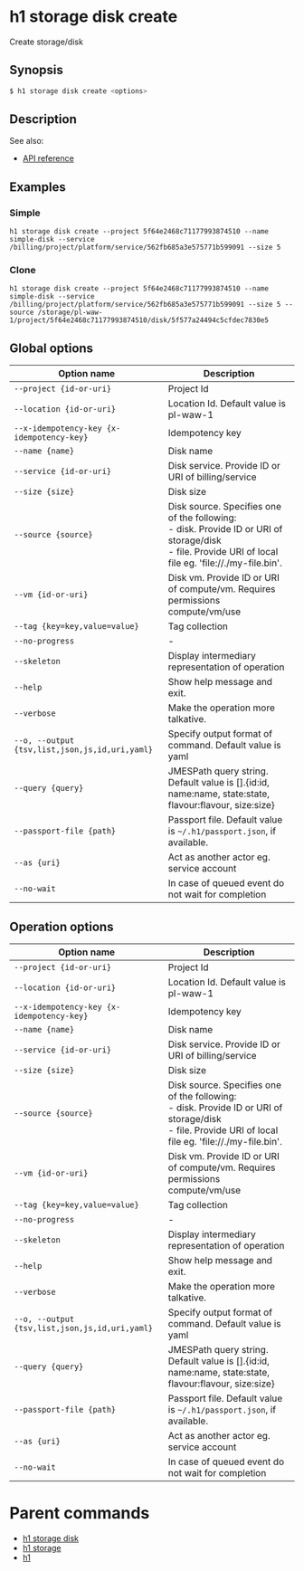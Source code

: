 
# h1 storage disk create

Create storage/disk

## Synopsis

```bash
$ h1 storage disk create <options>
```

## Description

See also:

* [API reference](https://api.hyperone.com/v2/docs#operation/storage_project_disk_create)

## Examples


### Simple

```h1 storage disk create --project 5f64e2468c71177993874510 --name simple-disk --service /billing/project/platform/service/562fb685a3e575771b599091 --size 5```
### Clone

```h1 storage disk create --project 5f64e2468c71177993874510 --name simple-disk --service /billing/project/platform/service/562fb685a3e575771b599091 --size 5 --source /storage/pl-waw-1/project/5f64e2468c71177993874510/disk/5f577a24494c5cfdec7830e5```

## Global options

| Option name                                        | Description                                                                                                                                                 |
| -------------------------------------------------- | ----------------------------------------------------------------------------------------------------------------------------------------------------------- |
| ```--project {id-or-uri}```                        | Project Id                                                                                                                                                  |
| ```--location {id-or-uri}```                       | Location Id. Default value is pl-waw-1                                                                                                                      |
| ```--x-idempotency-key {x-idempotency-key}```      | Idempotency key                                                                                                                                             |
| ```--name {name}```                                | Disk name                                                                                                                                                   |
| ```--service {id-or-uri}```                        | Disk service. Provide ID or URI of billing/service                                                                                                          |
| ```--size {size}```                                | Disk size                                                                                                                                                   |
| ```--source {source}```                            | Disk source. Specifies one of the following: <br>- disk. Provide ID or URI of storage/disk<br>- file. Provide URI of local file eg. 'file://./my-file.bin'. |
| ```--vm {id-or-uri}```                             | Disk vm. Provide ID or URI of compute/vm. Requires permissions compute/vm/use                                                                               |
| ```--tag {key=key,value=value}```                  | Tag collection                                                                                                                                              |
| ```--no-progress```                                | -                                                                                                                                                           |
| ```--skeleton```                                   | Display intermediary representation of operation                                                                                                            |
| ```--help```                                       | Show help message and exit.                                                                                                                                 |
| ```--verbose```                                    | Make the operation more talkative.                                                                                                                          |
| ```--o, --output {tsv,list,json,js,id,uri,yaml}``` | Specify output format of command. Default value is yaml                                                                                                     |
| ```--query {query}```                              | JMESPath query string. Default value is [].\{id:id, name:name, state:state, flavour:flavour, size:size\}                                                    |
| ```--passport-file {path}```                       | Passport file. Default value is ```~/.h1/passport.json```, if available.                                                                                    |
| ```--as {uri}```                                   | Act as another actor eg. service account                                                                                                                    |
| ```--no-wait```                                    | In case of queued event do not wait for completion                                                                                                          |

## Operation options

| Option name                                        | Description                                                                                                                                                 |
| -------------------------------------------------- | ----------------------------------------------------------------------------------------------------------------------------------------------------------- |
| ```--project {id-or-uri}```                        | Project Id                                                                                                                                                  |
| ```--location {id-or-uri}```                       | Location Id. Default value is pl-waw-1                                                                                                                      |
| ```--x-idempotency-key {x-idempotency-key}```      | Idempotency key                                                                                                                                             |
| ```--name {name}```                                | Disk name                                                                                                                                                   |
| ```--service {id-or-uri}```                        | Disk service. Provide ID or URI of billing/service                                                                                                          |
| ```--size {size}```                                | Disk size                                                                                                                                                   |
| ```--source {source}```                            | Disk source. Specifies one of the following: <br>- disk. Provide ID or URI of storage/disk<br>- file. Provide URI of local file eg. 'file://./my-file.bin'. |
| ```--vm {id-or-uri}```                             | Disk vm. Provide ID or URI of compute/vm. Requires permissions compute/vm/use                                                                               |
| ```--tag {key=key,value=value}```                  | Tag collection                                                                                                                                              |
| ```--no-progress```                                | -                                                                                                                                                           |
| ```--skeleton```                                   | Display intermediary representation of operation                                                                                                            |
| ```--help```                                       | Show help message and exit.                                                                                                                                 |
| ```--verbose```                                    | Make the operation more talkative.                                                                                                                          |
| ```--o, --output {tsv,list,json,js,id,uri,yaml}``` | Specify output format of command. Default value is yaml                                                                                                     |
| ```--query {query}```                              | JMESPath query string. Default value is [].\{id:id, name:name, state:state, flavour:flavour, size:size\}                                                    |
| ```--passport-file {path}```                       | Passport file. Default value is ```~/.h1/passport.json```, if available.                                                                                    |
| ```--as {uri}```                                   | Act as another actor eg. service account                                                                                                                    |
| ```--no-wait```                                    | In case of queued event do not wait for completion                                                                                                          |

# Parent commands

* [h1 storage disk](./../README.md)
* [h1 storage](./../../README.md)
* [h1](./../../../README.md)
